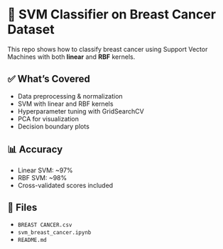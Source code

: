# 🧠 SVM Classifier on Breast Cancer Dataset

This repo shows how to classify breast cancer using Support Vector Machines with both **linear** and **RBF** kernels.

## ✅ What’s Covered
- Data preprocessing & normalization
- SVM with linear and RBF kernels
- Hyperparameter tuning with GridSearchCV
- PCA for visualization
- Decision boundary plots

## 📊 Accuracy
- Linear SVM: ~97%
- RBF SVM: ~98%
- Cross-validated scores included

## 📁 Files
- `BREAST CANCER.csv`
- `svm_breast_cancer.ipynb`
- `README.md`

